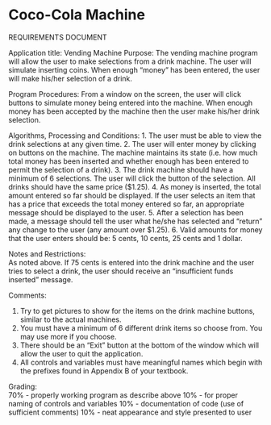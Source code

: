 # Coco-Cola Machine
REQUIREMENTS DOCUMENT
 
Application title:   Vending Machine
Purpose:	           The vending machine program will allow the user to make selections from a drink machine.
                     The user will simulate inserting coins.  When enough “money” has been entered, the user 
                     will make his/her selection of a drink.

Program 
Procedures:
	From a window on the screen, the user will click buttons to simulate money being entered into the machine.  When enough money has been accepted by the machine then the user make his/her drink selection.

 
Algorithms,
Processing and
Conditions:
	1.	The user must be able to view the drink selections at any given time.
2.	The user will enter money by clicking on buttons on the machine.  The machine maintains its state (i.e. how much total money has been inserted and whether enough has been entered to permit the selection of a drink).
3.	The drink machine should have a minimum of 6 selections.  The user will click the button of the selection.  All drinks should have the same price ($1.25).
4.	As money is inserted, the total amount entered so far should be displayed.  If the user selects an item that has a price that exceeds the total money entered so far, an appropriate message should be displayed to the user.
5.	After a selection has been made, a message should tell the user what he/she has selected and “return” any change to the user (any amount over $1.25).
6.	Valid amounts for money that the user enters should be:  5 cents, 10 cents, 25 cents and 1 dollar.

Notes and 
Restrictions:	
As noted above.  If 75 cents is entered into the drink machine and the user tries to select a drink, the user should receive an “insufficient funds inserted” message.

Comments:
	
1.	Try to get pictures to show for the items on the drink machine buttons, similar to the actual machines.
2.	You must have a minimum of 6 different drink items so choose from.  You may use more if you choose.
3.	There should be an “Exit” button at the bottom of the window which will allow the user to quit the application.
4.	All controls and variables must have meaningful names which begin with the prefixes found in Appendix B of your textbook.

Grading:	
70% - properly working program as describe above
10% - for proper naming of controls and variables 
10% - documentation of code (use of sufficient comments)
10% - neat appearance and style presented to user
